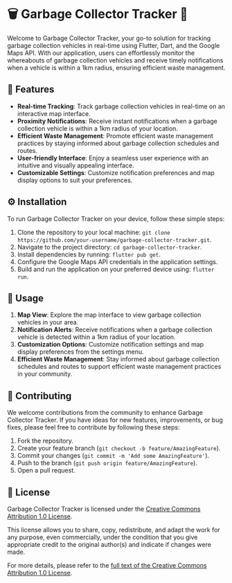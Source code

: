 # 🗑️ Garbage Collector Tracker 🚛

Welcome to Garbage Collector Tracker, your go-to solution for tracking garbage collection vehicles in real-time using Flutter, Dart, and the Google Maps API. With our application, users can effortlessly monitor the whereabouts of garbage collection vehicles and receive timely notifications when a vehicle is within a 1km radius, ensuring efficient waste management.

## 🌟 Features

- **Real-time Tracking**: Track garbage collection vehicles in real-time on an interactive map interface.
- **Proximity Notifications**: Receive instant notifications when a garbage collection vehicle is within a 1km radius of your location.
- **Efficient Waste Management**: Promote efficient waste management practices by staying informed about garbage collection schedules and routes.
- **User-friendly Interface**: Enjoy a seamless user experience with an intuitive and visually appealing interface.
- **Customizable Settings**: Customize notification preferences and map display options to suit your preferences.

## ⚙️ Installation

To run Garbage Collector Tracker on your device, follow these simple steps:

1. Clone the repository to your local machine: `git clone https://github.com/your-username/garbage-collector-tracker.git`.
2. Navigate to the project directory: `cd garbage-collector-tracker`.
3. Install dependencies by running: `flutter pub get`.
4. Configure the Google Maps API credentials in the application settings.
5. Build and run the application on your preferred device using: `flutter run`.

## 📱 Usage

1. **Map View**: Explore the map interface to view garbage collection vehicles in your area.
2. **Notification Alerts**: Receive notifications when a garbage collection vehicle is detected within a 1km radius of your location.
3. **Customization Options**: Customize notification settings and map display preferences from the settings menu.
4. **Efficient Waste Management**: Stay informed about garbage collection schedules and routes to support efficient waste management practices in your community.

## 🤝 Contributing

We welcome contributions from the community to enhance Garbage Collector Tracker. If you have ideas for new features, improvements, or bug fixes, please feel free to contribute by following these steps:
1. Fork the repository.
2. Create your feature branch (`git checkout -b feature/AmazingFeature`).
3. Commit your changes (`git commit -m 'Add some AmazingFeature'`).
4. Push to the branch (`git push origin feature/AmazingFeature`).
5. Open a pull request.

## 📜 License

Garbage Collector Tracker is licensed under the [Creative Commons Attribution 1.0 License](LICENSE).

This license allows you to share, copy, redistribute, and adapt the work for any purpose, even commercially, under the condition that you give appropriate credit to the original author(s) and indicate if changes were made.

For more details, please refer to the [full text of the Creative Commons Attribution 1.0 License](https://creativecommons.org/licenses/by/1.0/legalcode).



